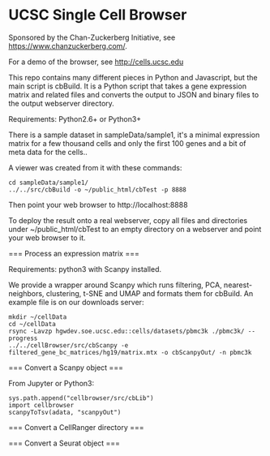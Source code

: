 UCSC Single Cell Browser
========================

Sponsored by the Chan-Zuckerberg Initiative, see https://www.chanzuckerberg.com/.

For a demo of the browser, see http://cells.ucsc.edu

This repo contains many different pieces in Python and Javascript, but the main script is
cbBuild. It is a Python script that takes a gene expression matrix and related files and
converts the output to JSON and binary files to the output webserver directory.

Requirements: Python2.6+ or Python3+

There is a sample dataset in sampleData/sample1, it's a minimal expression matrix for a few thousand cells and only the first 100 genes and a bit of meta data for the cells..

A viewer was created from it with these commands:

    cd sampleData/sample1/
    ../../src/cbBuild -o ~/public_html/cbTest -p 8888

Then point your web browser to http://localhost:8888

To deploy the result onto a real webserver, copy all files and directories under ~/public_html/cbTest to
an empty directory on a webserver and point your web browser to it.

=== Process an expression matrix ===

Requirements: python3 with Scanpy installed.

We provide a wrapper around Scanpy which runs filtering, PCA, nearest-neighbors, clustering, t-SNE and
UMAP and formats them for cbBuild. An example file is on our downloads server:

    mkdir ~/cellData
    cd ~/cellData
    rsync -Lavzp hgwdev.soe.ucsc.edu::cells/datasets/pbmc3k ./pbmc3k/ --progress
    ../../cellBrowser/src/cbScanpy -e filtered_gene_bc_matrices/hg19/matrix.mtx -o cbScanpyOut/ -n pbmc3k

=== Convert a Scanpy object ===

From Jupyter or Python3:

    sys.path.append("cellbrowser/src/cbLib")
    import cellbrowser
    scanpyToTsv(adata, "scanpyOut")

=== Convert a CellRanger directory ===

=== Convert a Seurat object ===
